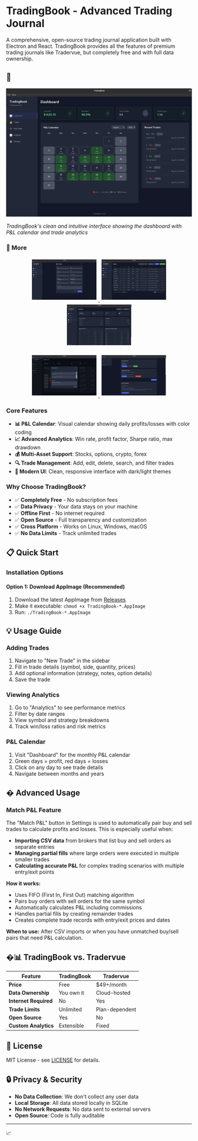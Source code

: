 # TradingBook - Advanced Trading Journal

A comprehensive, open-source trading journal application built with Electron and React. TradingBook provides all the features of premium trading journals like Tradervue, but completely free and with full data ownership.

## 📸 

![TradingBook Interface](https://raw.githubusercontent.com/appatalks/TradingBook/main/assets/tradingbook-screenshot.png)

*TradingBook's clean and intuitive interface showing the dashboard with P&L calendar and trade analytics*

### 📸 More

<div align="center">
  <a href="https://raw.githubusercontent.com/appatalks/TradingBook/main/assets/add-trade.png">
    <img src="https://raw.githubusercontent.com/appatalks/TradingBook/main/assets/add-trade.png" alt="Add Trade" width="175" style="margin: 5px;">
  </a>
  <a href="https://raw.githubusercontent.com/appatalks/TradingBook/main/assets/trades.png">
    <img src="https://raw.githubusercontent.com/appatalks/TradingBook/main/assets/trades.png" alt="Trades List" width="175" style="margin: 5px;">
  </a>
  <a href="https://raw.githubusercontent.com/appatalks/TradingBook/main/assets/analytics.png">
    <img src="https://raw.githubusercontent.com/appatalks/TradingBook/main/assets/analytics.png" alt="Analytics" width="175" style="margin: 5px;"> <p></p>
  </a>
  <a href="https://raw.githubusercontent.com/appatalks/TradingBook/main/assets/summary.png">
    <img src="https://raw.githubusercontent.com/appatalks/TradingBook/main/assets/summary.png" alt="Summary" width="175" style="margin: 5px;">
  </a>
  <a href="https://raw.githubusercontent.com/appatalks/TradingBook/main/assets/settings.png">
    <img src="https://raw.githubusercontent.com/appatalks/TradingBook/main/assets/settings.png" alt="Settings" width="175" style="margin: 5px;">
  </a>
</div>

### Core Features
- **📊 P&L Calendar**: Visual calendar showing daily profits/losses with color coding
- **📈 Advanced Analytics**: Win rate, profit factor, Sharpe ratio, max drawdown
- **💰 Multi-Asset Support**: Stocks, options, crypto, forex
- **🔍 Trade Management**: Add, edit, delete, search, and filter trades
- **📱 Modern UI**: Clean, responsive interface with dark/light themes

### Why Choose TradingBook?
- ✅ **Completely Free** - No subscription fees
- ✅ **Data Privacy** - Your data stays on your machine
- ✅ **Offline First** - No internet required
- ✅ **Open Source** - Full transparency and customization
- ✅ **Cross Platform** - Works on Linux, Windows, macOS
- ✅ **No Data Limits** - Track unlimited trades

## 📋 Quick Start

### Installation Options

#### Option 1: Download AppImage (Recommended)
1. Download the latest AppImage from [Releases](https://github.com/appatalks/TradingBook/releases)
2. Make it executable: `chmod +x TradingBook-*.AppImage`
3. Run: `./TradingBook-*.AppImage`

## 💡 Usage Guide

### Adding Trades
1. Navigate to "New Trade" in the sidebar
2. Fill in trade details (symbol, side, quantity, prices)
3. Add optional information (strategy, notes, option details)
4. Save the trade

### Viewing Analytics
1. Go to "Analytics" to see performance metrics
2. Filter by date ranges
3. View symbol and strategy breakdowns
4. Track win/loss ratios and risk metrics

### P&L Calendar
1. Visit "Dashboard" for the monthly P&L calendar
2. Green days = profit, red days = losses
3. Click on any day to see trade details
4. Navigate between months and years

## � Advanced Usage

### Match P&L Feature
The "Match P&L" button in Settings is used to automatically pair buy and sell trades to calculate profits and losses. This is especially useful when:

- **Importing CSV data** from brokers that list buy and sell orders as separate entries
- **Managing partial fills** where large orders were executed in multiple smaller trades  
- **Calculating accurate P&L** for complex trading scenarios with multiple entry/exit points

**How it works:**
- Uses FIFO (First In, First Out) matching algorithm
- Pairs buy orders with sell orders for the same symbol
- Automatically calculates P&L including commissions
- Handles partial fills by creating remainder trades
- Creates complete trade records with entry/exit prices and dates

**When to use:** After CSV imports or when you have unmatched buy/sell pairs that need P&L calculation.

## �📊 TradingBook vs. Tradervue

| Feature | TradingBook | Tradervue |
|---------|------------|------------|
| **Price** | Free | $49+/month |
| **Data Ownership** | You own it | Cloud-hosted |
| **Internet Required** | No | Yes |
| **Trade Limits** | Unlimited | Plan-dependent |
| **Open Source** | Yes | No |
| **Custom Analytics** | Extensible | Fixed |

## 📄 License

MIT License - see [LICENSE](LICENSE) for details.

## 🔒 Privacy & Security

- **No Data Collection**: We don't collect any user data
- **Local Storage**: All data stored locally in SQLite
- **No Network Requests**: No data sent to external servers
- **Open Source**: Code is fully auditable

---

📈
